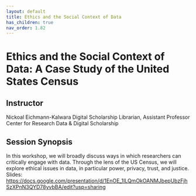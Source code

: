```yaml
---
layout: default
title: Ethics and the Social Context of Data
has_children: true
nav_order: 1.82
---
```


# Ethics and the Social Context of Data: A Case Study of the United States Census

## Instructor
Nickoal Eichmann-Kalwara
Digital Scholarship Librarian, Assistant Professor
Center for Research Data & Digital Scholarship

## Session Synopsis
In this workshop, we will broadly discuss ways in which researchers can critically engage with data. Through the lens of the US Census, we will explore ethical issues in data, in particular power, privacy, trust, and justice. Slides: https://docs.google.com/presentation/d/1EnOE_1ILQmOkOANMJbepUbzFjhSzXPnN3QYD78yvbBA/edit?usp=sharing


